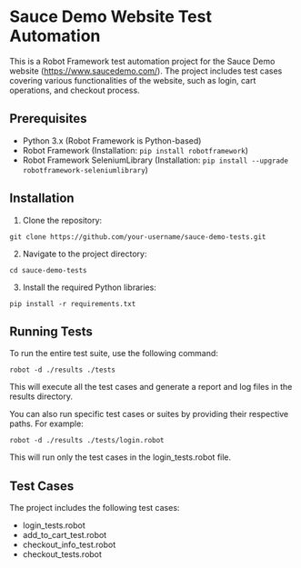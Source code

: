 # Sauce Demo Website Test Automation
This is a Robot Framework test automation project for the Sauce Demo website (https://www.saucedemo.com/). The project includes test cases covering various functionalities of the website, such as login, cart operations, and checkout process.

## Prerequisites
- Python 3.x (Robot Framework is Python-based)
- Robot Framework (Installation: ```pip install robotframework```)
- Robot Framework SeleniumLibrary (Installation: ```pip install --upgrade robotframework-seleniumlibrary```)

## Installation
1. Clone the repository:
```
git clone https://github.com/your-username/sauce-demo-tests.git
```

2. Navigate to the project directory:
```
cd sauce-demo-tests
```

3. Install the required Python libraries:
```
pip install -r requirements.txt
```

## Running Tests
To run the entire test suite, use the following command:

```
robot -d ./results ./tests
```

This will execute all the test cases and generate a report and log files in the results directory.

You can also run specific test cases or suites by providing their respective paths. For example:
```
robot -d ./results ./tests/login.robot
```

This will run only the test cases in the login_tests.robot file.

## Test Cases
The project includes the following test cases:

- login_tests.robot
- add_to_cart_test.robot
- checkout_info_test.robot
- checkout_tests.robot